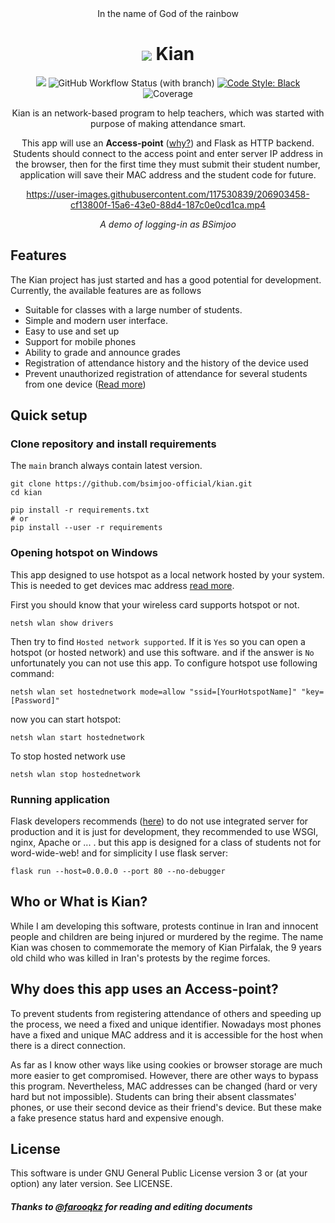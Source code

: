 <div align="center">
In the name of God of the rainbow

<h1><img style="vertical-align:middle" src="https://user-images.githubusercontent.com/117530839/210110357-84313912-9748-4148-9d6a-3486bafa8a87.png"> Kian</h1>

[![](https://img.shields.io/github/v/release/bsimjoo-official/kian?include_prereleases&label=latest%20pre-release)](https://github.com/bsimjoo-official/kian/releases)
![GitHub Workflow Status (with branch)](https://img.shields.io/github/actions/workflow/status/bsimjoo-official/kian/Building%20and%20testing.yml?branch=main)
[![Code Style: Black](https://img.shields.io/badge/code%20style-black-000000)](https://github.com/psf/black)
![Coverage](https://img.shields.io/endpoint?url=https%3A%2F%2Fraw.githubusercontent.com%2Fbsimjoo-official%2Fkian%2Fmain%2Fcoverage-badge.json)

Kian is an network-based program to help teachers, which was started with purpose of making attendance smart.

This app will use an **Access-point** ([why?](#why-does-this-app-uses-an-access-point)) and Flask as HTTP backend.
Students should connect to the access point and enter server IP address in the browser, then for the first time they must submit their student number, application will save their MAC address and the student code for future.

https://user-images.githubusercontent.com/117530839/206903458-cf13800f-15a6-43e0-88d4-187c0e0cd1ca.mp4

*A demo of logging-in as BSimjoo*

</div>

## Features
The Kian project has just started and has a good potential for development. Currently, the available features are as follows
 - Suitable for classes with a large number of students.
 - Simple and modern user interface.
 - Easy to use and set up
 - Support for mobile phones
 - Ability to grade and announce grades
 - Registration of attendance history and the history of the device used
 - Prevent unauthorized registration of attendance for several students from one device ([Read more](#why-does-this-app-uses-an-access-point))

## Quick setup
### Clone repository and install requirements
The `main` branch always contain latest version.
```batch
git clone https://github.com/bsimjoo-official/kian.git
cd kian

pip install -r requirements.txt
# or 
pip install --user -r requirements
```

### Opening hotspot on Windows
This app designed to use hotspot as a local network hosted by your system. This is needed to get devices mac address [read more](#why-does-this-app-uses-an-access-point).

First you should know that your wireless card supports hotspot or not.
```batch
netsh wlan show drivers
```
Then try to find `Hosted network supported`. If it is `Yes` so you can open a hotspot (or hosted network) and use this software. and if the answer is `No` unfortunately you can not use this app. To configure hotspot use following command:
```batch
netsh wlan set hostednetwork mode=allow "ssid=[YourHotspotName]" "key=[Password]"
```
now you can start hotspot:
```batch
netsh wlan start hostednetwork
```
To stop hosted network use
```batch
netsh wlan stop hostednetwork
```

### Running application
Flask developers recommends ([here](https://flask.palletsprojects.com/en/2.2.x/quickstart/)) to do not use integrated server for production and it is just for development, they recommended to use WSGI, nginx, Apache or ... . but this app is designed for a class of students not for word-wide-web! and for simplicity I use flask server:
```batch
flask run --host=0.0.0.0 --port 80 --no-debugger
```

## Who or What is Kian?

While I am developing this software, protests continue in Iran and innocent people and children are being injured or murdered by the regime. The name Kian was chosen to commemorate the memory of Kian Pirfalak, the 9 years old child who was killed in Iran's protests by the regime forces.


## Why does this app uses an Access-point?

To prevent students from registering attendance of others and speeding up the process, we need a fixed and unique identifier. Nowadays most phones have a fixed and unique MAC address and it is accessible for the host when there is a direct connection.

As far as I know other ways like using cookies or browser storage are much more easier to get compromised. However, there are other ways to bypass this program. Nevertheless, MAC addresses can be changed (hard or very hard but not impossible). Students can bring their absent classmates' phones, or use their second device as their friend's device. But these make a fake presence status hard and expensive enough.

## License

This software is under GNU General Public License version 3 or (at your option) any later version. See LICENSE.

##### *Thanks to [@farooqkz](https://github.com/farooqkz) for reading and editing documents*
